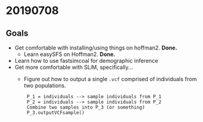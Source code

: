 # 20190708

## Goals
*  Get comfortable with installing/using things on hoffman2. **Done.**
    *  Learn easySFS on Hoffman2. **Done.**
*  Learn how to use fastsimcoal for demographic inference
*  Get more comfortable with SLiM, specifically...
    *  Figure out how to output a single `.vcf` comprised of individuals from two populations.

            P_1 = individuals --> sample individuals from P_1
            P_2 = individuals --> sample individuals from P_2
            Combine two samples into P_3 (or something)
            P_3.outputVCFsample()
